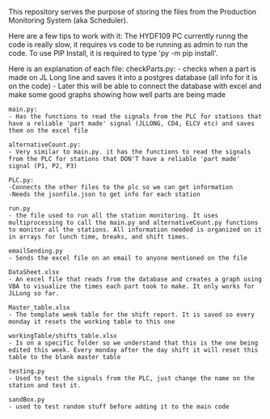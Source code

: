 This repository serves the purpose of storing the files from the Production Monitoring System (aka Scheduler).

Here are a few tips to work with it:
    The HYDF109 PC currently runng the code is really slow, it requires vs code to be running as admin to run the code. To use PIP Install, it is required to type 'py -m pip install'. 

Here is an explanation of each file: 
    checkParts.py:
    - checks when a part is made on JL Long line and saves it into a postgres database (all info for it is on the code)
    - Later this will be able to connect the database with excel and make some good graphs showing how well parts are being made
    
    main.py:
    - Has the functions to read the signals from the PLC for stations that have a reliable 'part made' signal (JLLONG, CD4, ELCV etc) and saves them on the excel file 
    
    alternativeCount.py:
    - Very similar to main.py. it has the functions to read the signals from the PLC for stations that DON'T have a reliable 'part made' signal (P1, P2, P3) 

    PLC.py:
    -Connects the other files to the plc so we can get information
    -Needs the jsonfile.json to get info for each station

    run.py
    - the file used to run all the station monitoring. It uses multiprocessing to call the main.py and alternativeCount.py functions to monitor all the stations. All information needed is organized on it in arrays for lunch time, breaks, and shift times.

    emailSending.py
    - Sends the excel file on an email to anyone mentioned on the file 

    DataSheet.xlsx
    - An excel file that reads from the database and creates a graph using VBA to visualize the times each part took to make. It only works for JLLong so far.

    Master_table.xlsx
    - The template week table for the shift report. It is saved so every monday it resets the working table to this one

    workingTable/shifts_table.xlsx
    - Is on a specific folder so we understand that this is the one being edited this week. Every monday after the day shift it will reset this table to the blank master table

    testing.py
    - Used to test the signals from the PLC, just change the name on the station and test it.

    sandBox.py
    - used to test random stuff before adding it to the main code

